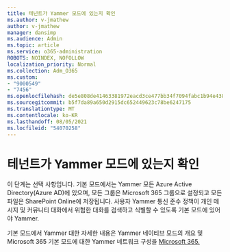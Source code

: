 ```yaml
---
title: 테넌트가 Yammer 모드에 있는지 확인
ms.author: v-jmathew
author: v-jmathew
manager: dansimp
ms.audience: Admin
ms.topic: article
ms.service: o365-administration
ROBOTS: NOINDEX, NOFOLLOW
localization_priority: Normal
ms.collection: Adm_O365
ms.custom:
- "9000549"
- "7456"
ms.openlocfilehash: de5e808de41463381972eacd3ce477bb34f7094fabc1b94e438964c350a78c0e
ms.sourcegitcommit: b5f7da89a650d2915dc652449623c78be6247175
ms.translationtype: MT
ms.contentlocale: ko-KR
ms.lasthandoff: 08/05/2021
ms.locfileid: "54070258"
---
```

# <a name="verify-your-yammer-tenant-is-in-native-mode"></a>테넌트가 Yammer 모드에 있는지 확인

이 단계는 선택 사항입니다. 기본 모드에서는 Yammer 모든 Azure Active Directory(Azure AD)에 있으며, 모든 그룹은 Microsoft 365 그룹으로 설정되고 모든 파일은 SharePoint Online에 저장됩니다. 사용자 Yammer 통신 준수 정책이 개인 메시지 및 커뮤니티 대화에서 위험한 대화를 검색하고 식별할 수 있도록 기본 모드에 있어야 Yammer.  
  
기본 모드에서 Yammer 대한 자세한 내용은 Yammer 네이티브 모드의 개요 및 Microsoft 365 기본 모드에 대한 Yammer 네트워크 구성을 [Microsoft 365.](https://go.microsoft.com/fwlink/?linkid=2129772) [](https://go.microsoft.com/fwlink/?linkid=2129829)
